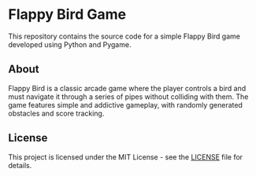 # Flappy Bird Game

This repository contains the source code for a simple Flappy Bird game developed using Python and Pygame.

## About

Flappy Bird is a classic arcade game where the player controls a bird and must navigate it through a series of pipes without colliding with them. The game features simple and addictive gameplay, with randomly generated obstacles and score tracking.

## License

This project is licensed under the MIT License - see the [LICENSE](LICENSE) file for details.

